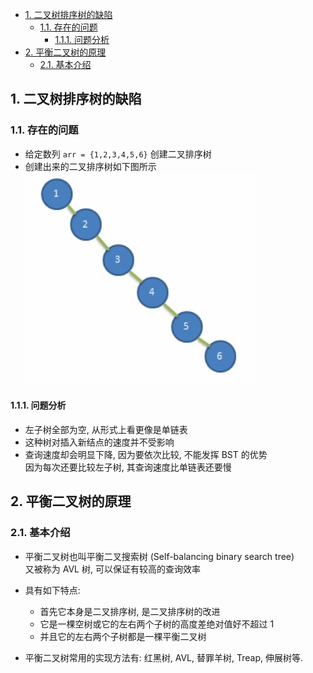<!-- TOC -->

- [1. 二叉树排序树的缺陷](#1-二叉树排序树的缺陷)
  - [1.1. 存在的问题](#11-存在的问题)
    - [1.1.1. 问题分析](#111-问题分析)
- [2. 平衡二叉树的原理](#2-平衡二叉树的原理)
  - [2.1. 基本介绍](#21-基本介绍)

<!-- /TOC -->

## 1. 二叉树排序树的缺陷

### 1.1. 存在的问题
- 给定数列 `arr = {1,2,3,4,5,6}` 创建二叉排序树
- 创建出来的二叉排序树如下图所示  
  ![BST](../99.images/2020-07-09-21-09-55.png)

#### 1.1.1. 问题分析
- 左子树全部为空, 从形式上看更像是单链表
- 这种树对插入新结点的速度并不受影响
- 查询速度却会明显下降, 因为要依次比较, 不能发挥 BST 的优势  
  因为每次还要比较左子树, 其查询速度比单链表还要慢

## 2. 平衡二叉树的原理

### 2.1. 基本介绍
- 平衡二叉树也叫平衡二叉搜索树 (Self-balancing binary search tree)  
  又被称为 AVL 树, 可以保证有较高的查询效率  

- 具有如下特点: 
  - 首先它本身是二叉排序树, 是二叉排序树的改进  
  - 它是一棵空树或它的左右两个子树的高度差绝对值好不超过 1  
  - 并且它的左右两个子树都是一棵平衡二叉树

- 平衡二叉树常用的实现方法有: 红黑树, AVL, 替罪羊树, Treap, 伸展树等.  